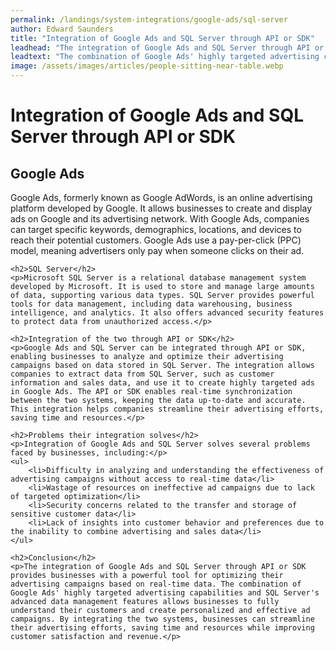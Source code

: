```yaml
---
permalink: /landings/system-integrations/google-ads/sql-server
author: Edward Saunders
title: "Integration of Google Ads and SQL Server through API or SDK"
leadhead: "The integration of Google Ads and SQL Server through API or SDK provides businesses with a powerful tool for optimizing their advertising campaigns based on real-time data"
leadtext: "The combination of Google Ads' highly targeted advertising capabilities and SQL Server's advanced data management features allows businesses to fully understand their customers and create personalized and effective ad campaigns. By integrating the two systems, businesses can streamline their advertising efforts, saving time and resources while improving customer satisfaction and revenue."
image: /assets/images/articles/people-sitting-near-table.webp
---
```

<div class="arttext">	<h1>Integration of Google Ads and SQL Server through API or SDK</h1>
	<h2>Google Ads</h2>
	<p>Google Ads, formerly known as Google AdWords, is an online advertising platform developed by Google. It allows businesses to create and display ads on Google and its advertising network. With Google Ads, companies can target specific keywords, demographics, locations, and devices to reach their potential customers. Google Ads use a pay-per-click (PPC) model, meaning advertisers only pay when someone clicks on their ad.</p>

	<h2>SQL Server</h2>
	<p>Microsoft SQL Server is a relational database management system developed by Microsoft. It is used to store and manage large amounts of data, supporting various data types. SQL Server provides powerful tools for data management, including data warehousing, business intelligence, and analytics. It also offers advanced security features to protect data from unauthorized access.</p>

	<h2>Integration of the two through API or SDK</h2>
	<p>Google Ads and SQL Server can be integrated through API or SDK, enabling businesses to analyze and optimize their advertising campaigns based on data stored in SQL Server. The integration allows companies to extract data from SQL Server, such as customer information and sales data, and use it to create highly targeted ads in Google Ads. The API or SDK enables real-time synchronization between the two systems, keeping the data up-to-date and accurate. This integration helps companies streamline their advertising efforts, saving time and resources.</p>

	<h2>Problems their integration solves</h2>
	<p>Integration of Google Ads and SQL Server solves several problems faced by businesses, including:</p>
	<ul>
		<li>Difficulty in analyzing and understanding the effectiveness of advertising campaigns without access to real-time data</li>
		<li>Wastage of resources on ineffective ad campaigns due to lack of targeted optimization</li>
		<li>Security concerns related to the transfer and storage of sensitive customer data</li>
		<li>Lack of insights into customer behavior and preferences due to the inability to combine advertising and sales data</li>
	</ul>

	<h2>Conclusion</h2>
	<p>The integration of Google Ads and SQL Server through API or SDK provides businesses with a powerful tool for optimizing their advertising campaigns based on real-time data. The combination of Google Ads' highly targeted advertising capabilities and SQL Server's advanced data management features allows businesses to fully understand their customers and create personalized and effective ad campaigns. By integrating the two systems, businesses can streamline their advertising efforts, saving time and resources while improving customer satisfaction and revenue.</p>
</div>